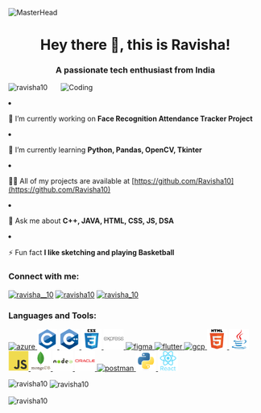 ![MasterHead](https://marketplace.canva.com/EAEvr8_Y060/1/0/1600w/canva-brown-and-cream-motivational-linkedin-banner-xb-WOSpZPZo.jpg)
<h1 align="center">Hey there 👋, this is Ravisha!</h1>
<h3 align="center">A passionate tech enthusiast from India</h3>
<img align="right" alt="Coding" width="400" src="https://res.cloudinary.com/practicaldev/image/fetch/s--1aZkAknA--/c_limit%2Cf_auto%2Cfl_progressive%2Cq_66%2Cw_880/https://github.com/MishManners/MishManners/raw/master/My-OctocatsShortest.gif">
<p align="left"> <img src="https://komarev.com/ghpvc/?username=ravisha10&label=Profile%20views&color=0e75b6&style=flat" alt="ravisha10" /> </p

- 🔭 I’m currently working on **Face Recognition Attendance Tracker Project**

- 🌱 I’m currently learning **Python, Pandas, OpenCV, Tkinter**

- 👨‍💻 All of my projects are available at [https://github.com/Ravisha10](https://github.com/Ravisha10)

- 💬 Ask me about **C++, JAVA, HTML, CSS, JS, DSA**

- ⚡ Fun fact **I like sketching and playing Basketball**


<h3 align="left">Connect with me:</h3>
<p align="left">
    <a href="https://twitter.com/ravisha__10" target="blank"><img align="center" src="https://raw.githubusercontent.com/rahuldkjain/github-profile-readme-generator/master/src/images/icons/Social/twitter.svg" alt="ravisha__10" height="30" width="40" /></a>
<a href="https://linkedin.com/in/ravisha10" target="blank"><img align="center" src="https://raw.githubusercontent.com/rahuldkjain/github-profile-readme-generator/master/src/images/icons/Social/linked-in-alt.svg" alt="ravisha10" height="30" width="40" /></a>
<a href="https://instagram.com/ravisha_10" target="blank"><img align="center" src="https://raw.githubusercontent.com/rahuldkjain/github-profile-readme-generator/master/src/images/icons/Social/instagram.svg" alt="ravisha_10" height="30" width="40" /></a>
  
 </p>

<h3 align="left">Languages and Tools:</h3>
<p align="left"> <a href="https://azure.microsoft.com/en-in/" target="_blank" rel="noreferrer"> <img src="https://www.vectorlogo.zone/logos/microsoft_azure/microsoft_azure-icon.svg" alt="azure" width="40" height="40"/> </a> <a href="https://www.cprogramming.com/" target="_blank" rel="noreferrer"> <img src="https://raw.githubusercontent.com/devicons/devicon/master/icons/c/c-original.svg" alt="c" width="40" height="40"/> </a> <a href="https://www.w3schools.com/cpp/" target="_blank" rel="noreferrer"> <img src="https://raw.githubusercontent.com/devicons/devicon/master/icons/cplusplus/cplusplus-original.svg" alt="cplusplus" width="40" height="40"/> </a> <a href="https://www.w3schools.com/css/" target="_blank" rel="noreferrer"> <img src="https://raw.githubusercontent.com/devicons/devicon/master/icons/css3/css3-original-wordmark.svg" alt="css3" width="40" height="40"/> </a> <a href="https://expressjs.com" target="_blank" rel="noreferrer"> <img src="https://raw.githubusercontent.com/devicons/devicon/master/icons/express/express-original-wordmark.svg" alt="express" width="40" height="40"/> </a> <a href="https://www.figma.com/" target="_blank" rel="noreferrer"> <img src="https://www.vectorlogo.zone/logos/figma/figma-icon.svg" alt="figma" width="40" height="40"/> </a> <a href="https://flutter.dev" target="_blank" rel="noreferrer"> <img src="https://www.vectorlogo.zone/logos/flutterio/flutterio-icon.svg" alt="flutter" width="40" height="40"/> </a> <a href="https://cloud.google.com" target="_blank" rel="noreferrer"> <img src="https://www.vectorlogo.zone/logos/google_cloud/google_cloud-icon.svg" alt="gcp" width="40" height="40"/> </a> <a href="https://www.w3.org/html/" target="_blank" rel="noreferrer"> <img src="https://raw.githubusercontent.com/devicons/devicon/master/icons/html5/html5-original-wordmark.svg" alt="html5" width="40" height="40"/> </a> <a href="https://www.java.com" target="_blank" rel="noreferrer"> <img src="https://raw.githubusercontent.com/devicons/devicon/master/icons/java/java-original.svg" alt="java" width="40" height="40"/> </a> <a href="https://developer.mozilla.org/en-US/docs/Web/JavaScript" target="_blank" rel="noreferrer"> <img src="https://raw.githubusercontent.com/devicons/devicon/master/icons/javascript/javascript-original.svg" alt="javascript" width="40" height="40"/> </a> <a href="https://www.mongodb.com/" target="_blank" rel="noreferrer"> <img src="https://raw.githubusercontent.com/devicons/devicon/master/icons/mongodb/mongodb-original-wordmark.svg" alt="mongodb" width="40" height="40"/> </a> <a href="https://nodejs.org" target="_blank" rel="noreferrer"> <img src="https://raw.githubusercontent.com/devicons/devicon/master/icons/nodejs/nodejs-original-wordmark.svg" alt="nodejs" width="40" height="40"/> </a> <a href="https://www.oracle.com/" target="_blank" rel="noreferrer"> <img src="https://raw.githubusercontent.com/devicons/devicon/master/icons/oracle/oracle-original.svg" alt="oracle" width="40" height="40"/> </a> <a href="https://postman.com" target="_blank" rel="noreferrer"> <img src="https://www.vectorlogo.zone/logos/getpostman/getpostman-icon.svg" alt="postman" width="40" height="40"/> </a> <a href="https://www.python.org" target="_blank" rel="noreferrer"> <img src="https://raw.githubusercontent.com/devicons/devicon/master/icons/python/python-original.svg" alt="python" width="40" height="40"/> </a> <a href="https://reactjs.org/" target="_blank" rel="noreferrer"> <img src="https://raw.githubusercontent.com/devicons/devicon/master/icons/react/react-original-wordmark.svg" alt="react" width="40" height="40"/> </a> </p>

<p><img align="left" src="https://github-readme-stats.vercel.app/api/top-langs?username=ravisha10&show_icons=true&locale=en&layout=compact" alt="ravisha10" /></p>
<p>&nbsp;<img align="center" src="https://github-readme-stats.vercel.app/api?username=ravisha10&show_icons=true&locale=en" alt="ravisha10" /></p>
<p><img align="center" src="https://github-readme-streak-stats.herokuapp.com/?user=ravisha10&" alt="ravisha10" /></p>
